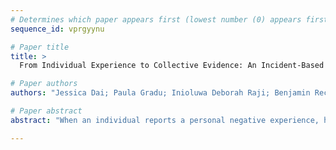 ```yaml
--- 
# Determines which paper appears first (lowest number (0) appears first)
sequence_id: vprgyynu

# Paper title 
title: >
  From Individual Experience to Collective Evidence: An Incident-Based Framework for Identifying Systemic Discrimination

# Paper authors 
authors: "Jessica Dai; Paula Gradu; Inioluwa Deborah Raji; Benjamin Recht"

# Paper abstract 
abstract: "When an individual reports a personal negative experience, how can we confirm this as part of any broader, systemic pattern of discrimination? In this work, we study the incident database problem, where individual reports of adverse events are aggregated over time. In such a model, reports arrive sequentially; our goal is to identify whether some subgroup, defined by any combination of relevant features, experiences adverse events disproportionately often. We propose an algorithm to conduct this assessment via sequential hypothesis testing; we efficiently identify marginalized subgroups while handling multiple testing with a possibly-exponential number of hypotheses. We then demonstrate our method on real-world datasets including mortgage decisions and vaccine side effects; on each, our method (re-)identifies subgroups known to experience disproportionate harm using only a fraction of the data that was initially used to discover them."

--- 
```

